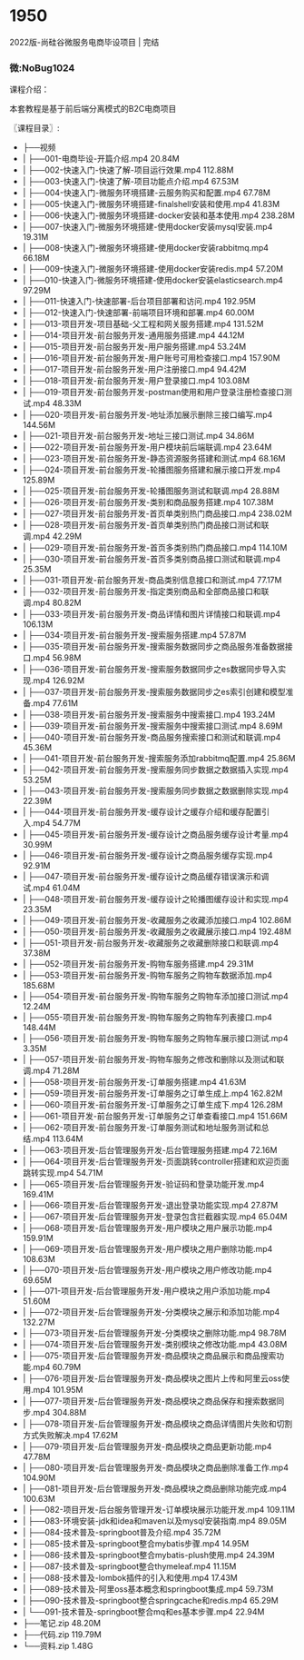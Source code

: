 # 1950
2022版-尚硅谷微服务电商毕设项目 | 完结
### 微:NoBug1024 


课程介绍：

本套教程是基于前后端分离模式的B2C电商项目

〖课程目录〗:

- ├──视频  
- |   ├──001-电商毕设-开篇介绍.mp4  20.84M
- |   ├──002-快速入门-快速了解-项目运行效果.mp4  112.88M
- |   ├──003-快速入门-快速了解-项目功能点介绍.mp4  67.53M
- |   ├──004-快速入门-微服务环境搭建-云服务购买和配置.mp4  67.78M
- |   ├──005-快速入门-微服务环境搭建-finalshell安装和使用.mp4  41.83M
- |   ├──006-快速入门-微服务环境搭建-docker安装和基本使用.mp4  238.28M
- |   ├──007-快速入门-微服务环境搭建-使用docker安装mysql安装.mp4  19.31M
- |   ├──008-快速入门-微服务环境搭建-使用docker安装rabbitmq.mp4  66.18M
- |   ├──009-快速入门-微服务环境搭建-使用docker安装redis.mp4  57.20M
- |   ├──010-快速入门-微服务环境搭建-使用docker安装elasticsearch.mp4  97.29M
- |   ├──011-快速入门-快速部署-后台项目部署和访问.mp4  192.95M
- |   ├──012-快速入门-快速部署-前端项目环境和部署.mp4  60.00M
- |   ├──013-项目开发-项目基础-父工程和网关服务搭建.mp4  131.52M
- |   ├──014-项目开发-前台服务开发-通用服务搭建.mp4  44.12M
- |   ├──015-项目开发-前台服务开发-用户服务搭建.mp4  53.24M
- |   ├──016-项目开发-前台服务开发-用户账号可用检查接口.mp4  157.90M
- |   ├──017-项目开发-前台服务开发-用户注册接口.mp4  94.42M
- |   ├──018-项目开发-前台服务开发-用户登录接口.mp4  103.08M
- |   ├──019-项目开发-前台服务开发-postman使用和用户登录注册检查接口测试.mp4  48.33M
- |   ├──020-项目开发-前台服务开发-地址添加展示删除三接口编写.mp4  144.56M
- |   ├──021-项目开发-前台服务开发-地址三接口测试.mp4  34.86M
- |   ├──022-项目开发-前台服务开发-用户模块前后端联调.mp4  23.64M
- |   ├──023-项目开发-前台服务开发-静态资源服务搭建和测试.mp4  68.16M
- |   ├──024-项目开发-前台服务开发-轮播图服务搭建和展示接口开发.mp4  125.89M
- |   ├──025-项目开发-前台服务开发-轮播图服务测试和联调.mp4  28.88M
- |   ├──026-项目开发-前台服务开发-类别和商品服务搭建.mp4  107.38M
- |   ├──027-项目开发-前台服务开发-首页单类别热门商品接口.mp4  238.02M
- |   ├──028-项目开发-前台服务开发-首页单类别热门商品接口测试和联调.mp4  42.29M
- |   ├──029-项目开发-前台服务开发-首页多类别热门商品接口.mp4  114.10M
- |   ├──030-项目开发-前台服务开发-首页多类别商品接口测试和联调.mp4  25.35M
- |   ├──031-项目开发-前台服务开发-商品类别信息接口和测试.mp4  77.17M
- |   ├──032-项目开发-前台服务开发-指定类别商品和全部商品接口和联调.mp4  80.82M
- |   ├──033-项目开发-前台服务开发-商品详情和图片详情接口和联调.mp4  106.13M
- |   ├──034-项目开发-前台服务开发-搜索服务搭建.mp4  57.87M
- |   ├──035-项目开发-前台服务开发-搜索服务数据同步之商品服务准备数据接口.mp4  56.98M
- |   ├──036-项目开发-前台服务开发-搜索服务数据同步之es数据同步导入实现.mp4  126.92M
- |   ├──037-项目开发-前台服务开发-搜索服务数据同步之es索引创建和模型准备.mp4  77.61M
- |   ├──038-项目开发-前台服务开发-搜索服务中搜索接口.mp4  193.24M
- |   ├──039-项目开发-前台服务开发-搜索服务中搜索接口测试.mp4  8.69M
- |   ├──040-项目开发-前台服务开发-商品服务搜索接口和测试和联调.mp4  45.36M
- |   ├──041-项目开发-前台服务开发-搜索服务添加rabbitmq配置.mp4  25.86M
- |   ├──042-项目开发-前台服务开发-搜索服务同步数据之数据插入实现.mp4  53.25M
- |   ├──043-项目开发-前台服务开发-搜索服务同步数据之数据删除实现.mp4  22.39M
- |   ├──044-项目开发-前台服务开发-缓存设计之缓存介绍和缓存配置引入.mp4  54.77M
- |   ├──045-项目开发-前台服务开发-缓存设计之商品服务缓存设计考量.mp4  30.99M
- |   ├──046-项目开发-前台服务开发-缓存设计之商品服务缓存实现.mp4  92.91M
- |   ├──047-项目开发-前台服务开发-缓存设计之商品缓存错误演示和调试.mp4  61.04M
- |   ├──048-项目开发-前台服务开发-缓存设计之轮播图缓存设计和实现.mp4  23.35M
- |   ├──049-项目开发-前台服务开发-收藏服务之收藏添加接口.mp4  102.86M
- |   ├──050-项目开发-前台服务开发-收藏服务之收藏展示接口.mp4  192.48M
- |   ├──051-项目开发-前台服务开发-收藏服务之收藏删除接口和联调.mp4  37.38M
- |   ├──052-项目开发-前台服务开发-购物车服务搭建.mp4  29.31M
- |   ├──053-项目开发-前台服务开发-购物车服务之购物车数据添加.mp4  185.68M
- |   ├──054-项目开发-前台服务开发-购物车服务之购物车添加接口测试.mp4  12.24M
- |   ├──055-项目开发-前台服务开发-购物车服务之购物车列表接口.mp4  148.44M
- |   ├──056-项目开发-前台服务开发-购物车服务之购物车展示接口测试.mp4  3.35M
- |   ├──057-项目开发-前台服务开发-购物车服务之修改和删除以及测试和联调.mp4  71.28M
- |   ├──058-项目开发-前台服务开发-订单服务搭建.mp4  41.63M
- |   ├──059-项目开发-前台服务开发-订单服务之订单生成上.mp4  162.82M
- |   ├──060-项目开发-前台服务开发-订单服务之订单生成下.mp4  126.28M
- |   ├──061-项目开发-前台服务开发-订单服务之订单查看接口.mp4  151.66M
- |   ├──062-项目开发-前台服务开发-订单服务测试和地址服务测试和总结.mp4  113.64M
- |   ├──063-项目开发-后台管理服务开发-后台管理服务搭建.mp4  72.16M
- |   ├──064-项目开发-后台管理服务开发-页面跳转controller搭建和欢迎页面跳转实现.mp4  54.71M
- |   ├──065-项目开发-后台管理服务开发-验证码和登录功能开发.mp4  169.41M
- |   ├──066-项目开发-后台管理服务开发-退出登录功能实现.mp4  27.87M
- |   ├──067-项目开发-后台管理服务开发-登录包含拦截器实现.mp4  65.04M
- |   ├──068-项目开发-后台管理服务开发-用户模块之用户展示功能.mp4  159.91M
- |   ├──069-项目开发-后台管理服务开发-用户模块之用户删除功能.mp4  108.63M
- |   ├──070-项目开发-后台管理服务开发-用户模块之用户修改功能.mp4  69.65M
- |   ├──071-项目开发-后台管理服务开发-用户模块之用户添加功能.mp4  51.60M
- |   ├──072-项目开发-后台管理服务开发-分类模块之展示和添加功能.mp4  132.27M
- |   ├──073-项目开发-后台管理服务开发-分类模块之删除功能.mp4  98.78M
- |   ├──074-项目开发-后台管理服务开发-类别模块之修改功能.mp4  43.08M
- |   ├──075-项目开发-后台管理服务开发-商品模块之商品展示和商品搜索功能.mp4  60.79M
- |   ├──076-项目开发-后台管理服务开发-商品模块之图片上传和阿里云oss使用.mp4  101.95M
- |   ├──077-项目开发-后台管理服务开发-商品模块之商品保存和搜索数据同步.mp4  304.88M
- |   ├──078-项目开发-后台管理服务开发-商品模块之商品详情图片失败和切割方式失败解决.mp4  17.62M
- |   ├──079-项目开发-后台管理服务开发-商品模块之商品更新功能.mp4  47.78M
- |   ├──080-项目开发-后台管理服务开发-商品模块之商品删除准备工作.mp4  104.90M
- |   ├──081-项目开发-后台管理服务开发-商品模块之商品删除功能完成.mp4  100.63M
- |   ├──082-项目开发-后台服务管理开发-订单模块展示功能开发.mp4  109.11M
- |   ├──083-环境安装-jdk和idea和maven以及mysql安装指南.mp4  89.05M
- |   ├──084-技术普及-springboot普及介绍.mp4  35.72M
- |   ├──085-技术普及-springboot整合mybatis步骤.mp4  14.95M
- |   ├──086-技术普及-springboot整合mybatis-plush使用.mp4  24.39M
- |   ├──087-技术普及-springboot整合thymeleaf.mp4  11.15M
- |   ├──088-技术普及-lombok插件的引入和使用.mp4  17.43M
- |   ├──089-技术普及-阿里oss基本概念和springboot集成.mp4  59.73M
- |   ├──090-技术普及-springboot整合springcache和redis.mp4  65.29M
- |   └──091-技术普及-springboot整合mq和es基本步骤.mp4  22.94M
- ├──笔记.zip  48.20M
- ├──代码.zip  119.79M
- └──资料.zip  1.48G

